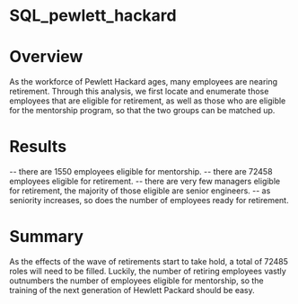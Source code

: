 # SQL_pewlett_hackard

# Overview

As the workforce of Pewlett Hackard ages, many employees are nearing retirement.  Through this analysis, we first locate and enumerate those employees that are eligible for retirement, as well as those who are eligible for the mentorship program, so that the two groups can be matched up.

# Results

 -- there are 1550 employees eligible for mentorship.
 -- there are 72458 employees eligible for retirement.
 -- there are very few managers eligible for retirement, the majority of those eligible are senior engineers.
 -- as seniority increases, so does the number of employees ready for retirement.

# Summary

As the effects of the wave of retirements start to take hold, a total of 72485 roles will need to be filled.  Luckily, the number of retiring employees vastly outnumbers the number of employees eligible for mentorship, so the training of the next generation of Hewlett Packard should be easy.
